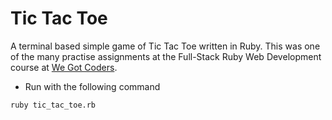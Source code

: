 Tic Tac Toe
===========

A terminal based simple game of Tic Tac Toe written in Ruby.
This was one of the many practise assignments at the Full-Stack Ruby Web Development course at [We Got Coders](http://wegotcoders.com).  


* Run with the following command

```
ruby tic_tac_toe.rb
```


